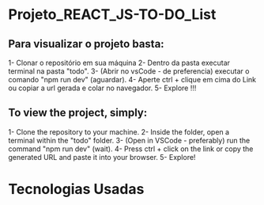# Projeto_REACT_JS-TO-DO_List

## Para visualizar o projeto basta:

1- Clonar o repositório em sua máquina 
2- Dentro da pasta executar terminal na pasta "todo".
3- (Abrir no vsCode - de preferencia) executar o comando "npm run dev" (aguardar).
4- Aperte ctrl + clique em cima do Link ou copiar a url gerada e colar no navegador.
5- Explore !!!

## To view the project, simply:

1- Clone the repository to your machine.
2- Inside the folder, open a terminal within the "todo" folder.
3- (Open in VSCode - preferably) run the command "npm run dev" (wait).
4- Press ctrl + click on the link or copy the generated URL and paste it into your browser.
5- Explore!


# Tecnologias Usadas


<link rel="stylesheet" href="https://cdn.jsdelivr.net/gh/devicons/devicon@v2.15.1/devicon.min.css">
<link rel="stylesheet" href="https://cdn.jsdelivr.net/gh/devicons/devicon@v2.15.1/devicon.min.css">
<link rel="stylesheet" href="https://cdn.jsdelivr.net/gh/devicons/devicon@v2.15.1/devicon.min.css">
<link rel="stylesheet" href="https://cdn.jsdelivr.net/gh/devicons/devicon@v2.15.1/devicon.min.css">
          
          
          
          
          
